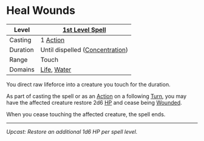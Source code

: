 # Heal Wounds

| Level    | [1st Level Spell](1st%20Level%20Spells.md)                                     |
| -------- | ------------------------------------------------------------------------------ |
| Casting  | 1 [Action](../../../../Game%20Procedures/Core%20Procedures/Action.md)          |
| Duration | Until dispelled ([Concentration](../../Concentration.md))                      |
| Range    | Touch                                                                          |
| Domains  | [Life](../../Spell%20Domains/Life.md), [Water](../../Spell%20Domains/Water.md) |

You direct raw lifeforce into a creature you touch for the duration.

As part of casting the spell or as an [Action](../../../../Game%20Procedures/Core%20Procedures/Action.md) on a following [Turn](../../../../Game%20Procedures/Core%20Procedures/Turn.md), you may have the affected creature restore 2d6 [HP](../../../../Player%20Characters/Point%20Pools/Health%20Points.md) and cease being [Wounded](../../../../Game%20Procedures/Conditions/Wounded.md).

When you cease touching the affected creature, the spell ends.

---
*Upcast: Restore an additional 1d6 HP per spell level.*
